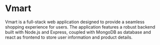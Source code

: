 # Vmart
Vmart is a full-stack web application designed to provide a seamless shopping experience for users. The application features a robust backend built with Node.js and Express, coupled with MongoDB as database and react as frontend to store user information and product details.   
